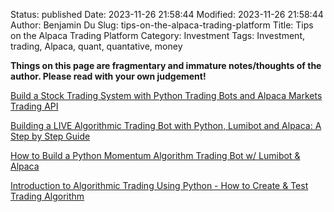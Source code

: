 Status: published
Date: 2023-11-26 21:58:44
Modified: 2023-11-26 21:58:44
Author: Benjamin Du
Slug: tips-on-the-alpaca-trading-platform
Title: Tips on the Alpaca Trading Platform
Category: Investment
Tags: Investment, trading, Alpaca, quant, quantative, money

**Things on this page are fragmentary and immature notes/thoughts of the author. Please read with your own judgement!**

[Build a Stock Trading System with Python Trading Bots and Alpaca Markets Trading API](https://www.youtube.com/watch?v=8Vg8GKWrV5M)

[Building a LIVE Algorithmic Trading Bot with Python, Lumibot and Alpaca: A Step by Step Guide](https://www.youtube.com/watch?v=Dek7sKHJ7Zw)

[How to Build a Python Momentum Algorithm Trading Bot w/ Lumibot & Alpaca](https://www.youtube.com/watch?v=YjONqP78HHw)

[Introduction to Algorithmic Trading Using Python - How to Create & Test Trading Algorithm](https://www.youtube.com/watch?v=fqltiq5EahU)

